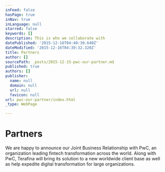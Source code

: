 ```yaml
---
inFeed: false
hasPage: true
inNav: true
inLanguage: null
starred: false
keywords: []
description: This is who we collaborate with
datePublished: '2015-12-16T04:40:30.640Z'
dateModified: '2015-12-16T04:39:32.320Z'
title: Partners
author: []
sourcePath: _posts/2015-12-15-pwc-our-partner.md
published: true
authors: []
publisher:
  name: null
  domain: null
  url: null
  favicon: null
url: pwc-our-partner/index.html
_type: WebPage

---
```

# Partners

We are happy to announce our Joint Business Relationship with PwC, an organization leading fintech transformation across the world. Along with PwC, Terafina will bring its solution to a new worldwide client base as well as help expedite digital transformation for large organizations.
